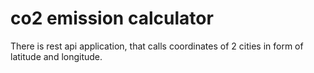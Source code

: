 # co2 emission calculator
There is rest api application, that calls coordinates of 2 cities in form of latitude and longitude.
